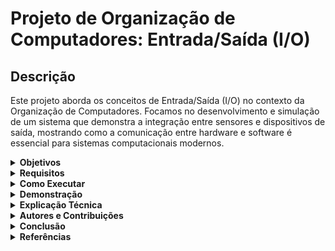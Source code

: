 # Projeto de Organização de Computadores: Entrada/Saída (I/O)

## Descrição
Este projeto aborda os conceitos de Entrada/Saída (I/O) no contexto da Organização de Computadores. Focamos no desenvolvimento e simulação de um sistema que demonstra a integração entre sensores e dispositivos de saída, mostrando como a comunicação entre hardware e software é essencial para sistemas computacionais modernos.

<details>
  <summary><strong>Objetivos</strong></summary>
  <ul>
    <li>Compreender o funcionamento dos dispositivos de Entrada e Saída (I/O).</li>
    <li>Desenvolver um protótipo utilizando sensores (entrada) e displays/LEDs (saída).</li>
    <li>Simular a comunicação entre os componentes para reforçar conceitos teóricos da disciplina.</li>
  </ul>
</details>

<details>
  <summary><strong>Requisitos</strong></summary>
  <ul>
    <li>Conta no Tinkercad para simulação de circuitos.</li>
    <li>Arduino IDE para programação do microcontrolador.</li>
    <li>Componentes: LEDs, resistores, sensores (PIR, temperatura), display LCD.</li>
    <li>Bibliotecas Arduino:
      <ul>
        <li><code>Adafruit_LiquidCrystal</code></li>
        <li><code>Wire.h</code></li>
      </ul>
    </li>
  </ul>
</details>

<details>
  <summary><strong>Como Executar</strong></summary>
  <ol>
    <li>Acesse o Tinkercad e faça login com sua conta.</li>
    <li>Importe o arquivo do circuito disponível no <a href="https://www.tinkercad.com/">link do Tinkercad</a>.</li>
    <li>No Tinkercad, carregue o código fornecido em <code>codigo.ino</code> e execute a simulação.</li>
    <li>No Arduino IDE, instale as bibliotecas necessárias (<code>Adafruit_LiquidCrystal</code>, <code>Wire</code>).</li>
    <li>Conecte os componentes conforme o esquema abaixo:</li>
  </ol>
  <img src="imagens/esquema_ligacao.png" alt="Esquema de ligação">
</details>

<details>
  <summary><strong>Demonstração</strong></summary>
  <h4>Esquema de Montagem</h4>
  <img src="imagens/esquema.png" alt="Esquema">

  <h4>Resultado da Simulação</h4>
  <p>O display LCD exibirá mensagens de acordo com a leitura dos sensores. Os LEDs acenderão em resposta a determinadas entradas, demonstrando o conceito de I/O em sistemas de computadores.</p>
</details>

<details>
  <summary><strong>Explicação Técnica</strong></summary>
  <p>O sistema utiliza sensores (PIR e temperatura) como dispositivos de entrada. O Arduino processa os sinais dos sensores e envia comandos para os dispositivos de saída (display LCD, LEDs). O código é responsável por interpretar os dados dos sensores e atualizar as saídas em tempo real.</p>

  <h4>Principais Trechos do Código</h4>
  ```cpp
  Wire.requestFrom(8, 1);  // Solicita dados do sensor
  if (Wire.available()) {
      int state = Wire.read();
      lcd1.print("Movimento detectado");
  }
</details> <details> <summary><strong>Autores e Contribuições</strong></summary> <ul> <li><strong>Edmar Pereira</strong> - Implementação do sistema e desenvolvimento do código.</li> <li><strong>Ronyldo</strong> - Montagem do circuito e testes no Tinkercad.</li> </ul> <p>Professor responsável: <strong>Moisés</strong> - Disciplina de Organização de Computadores no IFRN.</p> </details> <details> <summary><strong>Conclusão</strong></summary> <p>Este projeto proporcionou uma melhor compreensão sobre o papel dos dispositivos de Entrada e Saída (I/O) em sistemas computacionais. A prática no Tinkercad e a programação do Arduino reforçaram os conceitos discutidos em sala de aula, tornando a teoria mais palpável.</p> <h4>Aprendizados</h4> <ul> <li>Uso do Arduino para integrar sensores e displays.</li> <li>Comunicação I2C para leitura de dados dos sensores.</li> <li>Importância da sincronização entre entrada e saída em sistemas embarcados.</li> </ul> </details> <details> <summary><strong>Referências</strong></summary> <ul> <li><a href="https://www.arduino.cc/">Site Arduino</a></li> <li><a href="https://www.tinkercad.com/">Documentação do Tinkercad</a></li> <li>Livros e artigos relacionados à Organização de Computadores.</li> </ul> </details> 
